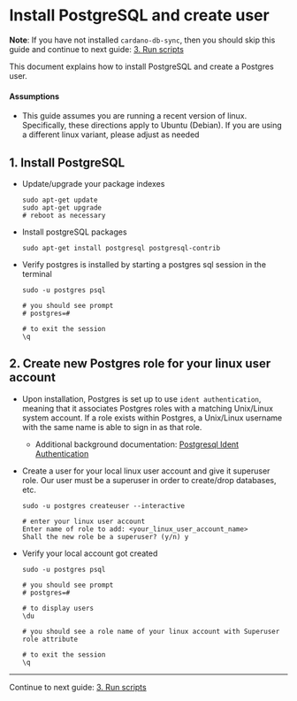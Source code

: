 # Install PostgreSQL and create user

**Note**: If you have not installed `cardano-db-sync`, then you should skip this guide and continue to next guide: [3. Run scripts](3-RUN_NETWORK_SCRIPTS.md)

This document explains how to install PostgreSQL and create a Postgres user.

#### Assumptions
- This guide assumes you are running a recent version of linux. 
  Specifically, these directions apply to Ubuntu (Debian). If you are using a different linux variant, please adjust as needed
   

## 1. Install PostgreSQL
 
- Update/upgrade your package indexes
  ```shell
  sudo apt-get update
  sudo apt-get upgrade
  # reboot as necessary  
  ```
- Install postgreSQL packages
  ```shell
  sudo apt-get install postgresql postgresql-contrib
  ```
- Verify postgres is installed by starting a postgres sql session in the terminal
  ```shell
  sudo -u postgres psql
  
  # you should see prompt
  # postgres=#
  
  # to exit the session 
  \q
  ```

## 2. Create new Postgres role for your linux user account

- Upon installation, Postgres is set up to use `ident authentication`, 
  meaning that it associates Postgres roles with a matching Unix/Linux system account. 
  If a role exists within Postgres, a Unix/Linux username with the same name is able to sign in as that role.
  - Additional background documentation: [Postgresql Ident Authentication](https://www.postgresql.org/docs/current/auth-ident.html)  
    
- Create a user for your local linux user account and give it superuser role.   Our user must be a superuser in order to create/drop databases, etc.
  ```shell
  sudo -u postgres createuser --interactive
  
  # enter your linux user account
  Enter name of role to add: <your_linux_user_account_name>
  Shall the new role be a superuser? (y/n) y
  ```
- Verify your local account got created
  ```shell
  sudo -u postgres psql
  
  # you should see prompt
  # postgres=#
  
  # to display users 
  \du
  
  # you should see a role name of your linux account with Superuser role attribute
  
  # to exit the session 
  \q
  ```

---

Continue to next guide: [3. Run scripts](3-RUN_NETWORK_SCRIPTS.md)